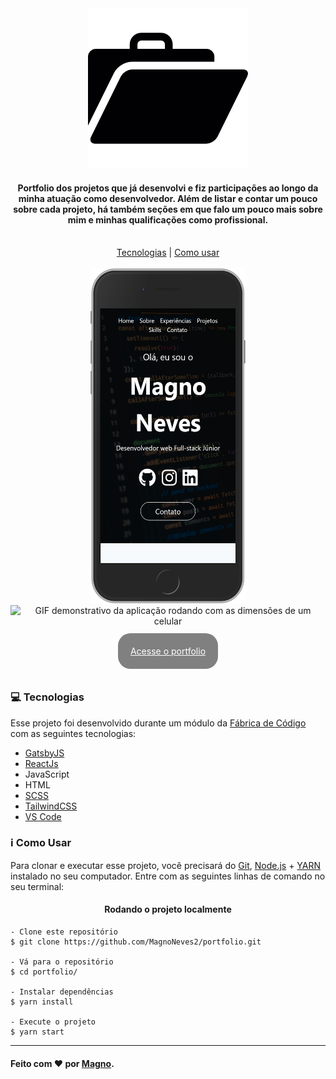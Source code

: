 <div align = center>
    <img src = "./src/assets/logo.png" alt = "Logo">
</div>

<h4 align = center>Portfolio dos projetos que já desenvolvi e fiz participações ao longo da minha atuação como desenvolvedor. Além de listar e contar um pouco sobre cada projeto, há também seções em que falo um pouco mais sobre mim e minhas qualificações como profissional.
</h4>

<br>

<div align = center>
    <a href = "#computer-tecnologias">Tecnologias</a> | <a href= "#information_source-como-usar">Como usar</a>
</div>
<br>

<div align= center>
<img src = "./src/assets/portfolio.png" alt = "Foto da aplicação em um celular" width ="248" height="536" >
    <img src = "./src/assets/gif-portfolio.gif" alt = "GIF demonstrativo da aplicação rodando com as dimensões de um celular">
</div>
<br>

<p align = center>
  <a style="padding: 20px; background-color: gray; color: white; border-radius: 20px; font-size: 1em; " href="https://portfolio-magao.netlify.app" target="_blank">Acesse o portfolio</a>
</p>
<br>

### :computer: Tecnologias

Esse projeto foi desenvolvido durante um módulo da <a href = "https://www.fabricadecodigo.com" target="_blank">Fábrica de Código</a> com as seguintes tecnologias:

- <a href = "https://www.gatsbyjs.com/get-started/" target="_blank">GatsbyJS</a>
- <a href = "https://pt-br.reactjs.org/docs/getting-started.html" target="_blank">ReactJs</a>
- <a>JavaScript</a>
- <a>HTML</a>
- <a href = "https://sass-lang.com/documentation/syntax" target="_blank">SCSS</a>
- <a href = "https://tailwindcss.com/docs/installation" target="_blank">TailwindCSS</a>
- <a href = "https://code.visualstudio.com" target="_blank">VS Code</a>


### :information_source: Como Usar

Para clonar e executar esse projeto, você precisará do <a href = "https://git-scm.com" target="_blank">Git</a>, <a href = "https://nodejs.org/pt-br/" target="_blank">Node.js</a> + <a href = "https://classic.yarnpkg.com/pt-BR/docs/getting-started" target="_blank">YARN</a> instalado no seu computador. Entre com as seguintes linhas de comando no seu terminal:

<h4 align = center>Rodando o projeto localmente</h4>

~~~
- Clone este repositório
$ git clone https://github.com/MagnoNeves2/portfolio.git

- Vá para o repositório
$ cd portfolio/

- Instalar dependências
$ yarn install

- Execute o projeto
$ yarn start
~~~

---

#### Feito com :heart: por <a href = "https://www.linkedin.com/in/magnoneves/" target="_blank">Magno</a>.